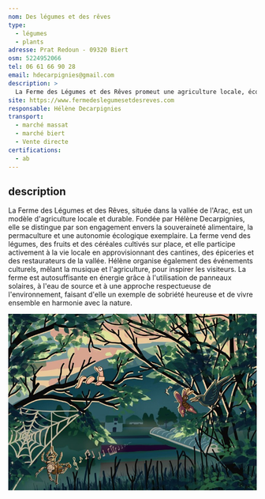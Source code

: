 ```yaml
---
nom: Des légumes et des rêves
type:
  - légumes
  - plants
adresse: Prat Redoun - 09320 Biert
osm: 5224952066
tel: 06 61 66 90 28
email: hdecarpignies@gmail.com
description: >
  La Ferme des Légumes et des Rêves promeut une agriculture locale, écologique et artistique à Biert, alliant culture maraîchère, autonomie énergétique, et engagement social et culturel pour la communauté locale.
site: https://www.fermedeslegumesetdesreves.com
responsable: Hélène Decarpignies
transport:
  - marché massat
  - marché biert
  - Vente directe
certifications:
  - ab
---
```


## description

La Ferme des Légumes et des Rêves, située dans la vallée de l'Arac, est un modèle d'agriculture locale et durable. Fondée par Hélène Decarpignies, elle se distingue par son engagement envers la souveraineté alimentaire, la permaculture et une autonomie écologique exemplaire. La ferme vend des légumes, des fruits et des céréales cultivés sur place, et elle participe activement à la vie locale en approvisionnant des cantines, des épiceries et des restaurateurs de la vallée. Hélène organise également des événements culturels, mêlant la musique et l'agriculture, pour inspirer les visiteurs. La ferme est autosuffisante en énergie grâce à l'utilisation de panneaux solaires, à l'eau de source et à une approche respectueuse de l'environnement, faisant d'elle un exemple de sobriété heureuse et de vivre ensemble en harmonie avec la nature.

![Des légumes et des rêves](./media/des-legumes-et-des-reves.jpg)
